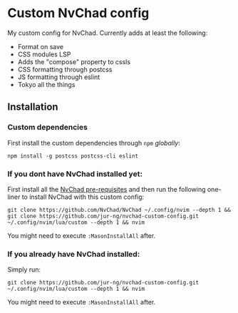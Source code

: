 # Custom NvChad config

My custom config for NvChad. Currently adds at least the following:

- Format on save
- CSS modules LSP
- Adds the "compose" property to cssls
- CSS formatting through postcss
- JS formatting through eslint
- Tokyo all the things

## Installation

### Custom dependencies

First install the custom dependencies through `npm` _globally_:

```
npm install -g postcss postcss-cli eslint
```

### If you dont have NvChad installed yet:

First install all the
[NvChad pre-requisites](https://nvchad.com/docs/quickstart/install#pre-requisites)
and then run the following one-liner to install NvChad with this custom config:

```
git clone https://github.com/NvChad/NvChad ~/.config/nvim --depth 1 && git clone https://github.com/jur-ng/nvchad-custom-config.git ~/.config/nvim/lua/custom --depth 1 && nvim
```
You might need to execute `:MasonInstallAll` after.

### If you already have NvChad installed:

Simply run:

```
git clone https://github.com/jur-ng/nvchad-custom-config.git ~/.config/nvim/lua/custom --depth 1 && nvim
```
You might need to execute `:MasonInstallAll` after.

